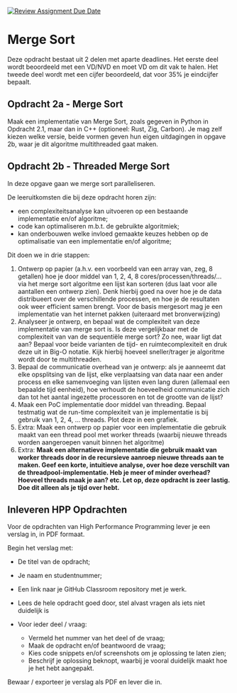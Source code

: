 [![Review Assignment Due Date](https://classroom.github.com/assets/deadline-readme-button-22041afd0340ce965d47ae6ef1cefeee28c7c493a6346c4f15d667ab976d596c.svg)](https://classroom.github.com/a/QLVxutxE)
# Merge Sort

Deze opdracht bestaat uit 2 delen met aparte deadlines. Het eerste deel wordt beoordeeld met een VD/NVD en moet VD om dit vak te halen. Het tweede deel wordt met een cijfer beoordeeld, dat voor 35% je eindcijfer bepaalt.

## Opdracht 2a - Merge Sort
Maak een implementatie van Merge Sort, zoals gegeven in Python in Opdracht 2.1, maar dan in C++ (optioneel: Rust, Zig, Carbon). Je mag zelf kiezen welke versie, beide vormen geven hun eigen uitdagingen in opgave 2b, waar je dit algoritme multithreaded gaat maken.

## Opdracht 2b - Threaded Merge Sort
In deze opgave gaan we merge sort paralleliseren.

De leeruitkomsten die bij deze opdracht horen zijn:
- een complexiteitsanalyse kan uitvoeren op een bestaande implementatie en/of algoritme;
- code kan optimaliseren m.b.t. de gebruikte algoritmiek;
- kan onderbouwen welke invloed gemaakte keuzes hebben op de optimalisatie van een implementatie en/of algoritme;

Dit doen we in drie stappen:

1. Ontwerp op papier (a.h.v. een voorbeeld van een array van, zeg, 8 getallen) hoe je door middel van 1, 2, 4, 8 cores/processen/threads/... via het merge sort algoritme een lijst kan sorteren (dus laat voor alle aantallen een ontwerp zien). Denk hierbij goed na over hoe je de data distribueert over de verschillende processen, en hoe je de resultaten ook weer efficient samen brengt. Voor de basis mergesort mag je een implementatie van het internet pakken (uiteraard met bronverwijzing)
2. Analyseer je ontwerp, en bepaal wat de complexiteit van deze implementatie van merge sort is. Is deze vergelijkbaar met de complexiteit van van de sequentiële merge sort? Zo nee, waar ligt dat aan? Bepaal voor beide varianten de tijd- en ruimtecomplexiteit en druk deze uit in Big-O notatie. Kijk hierbij hoeveel sneller/trager je algoritme wordt door te multithreaden.
3. Bepaal de communicatie overhead van je ontwerp: als je aanneemt dat elke opsplitsing van de lijst, elke verplaatsing van data naar een ander process en elke samenvoeging van lijsten even lang duren (allemaal een bepaalde tijd eenheid), hoe verhoudt de hoeveelheid communicatie zich dan tot het aantal ingezette processoren en tot de grootte van de lijst?
4. Maak een PoC implementatie door middel van threading. Bepaal testmatig wat de run-time complexiteit van je implementatie is bij gebruik van 1, 2, 4, ... threads. Plot deze in een grafiek.
5. Extra: Maak een ontwerp op papier voor een implementatie die gebruik maakt van een thread pool met worker threads (waarbij nieuwe threads worden aangeroepen vanuit binnen het algoritme)
6. Extra: **Maak een alternatieve implementatie die gebruik maakt van worker threads door in de recursieve aanroep nieuwe threads aan te maken. Geef een korte, intuitieve analyse, over hoe deze verschilt van de threadpool-implementatie. Heb je meer of minder overhead? Hoeveel threads maak je aan? etc. Let op, deze opdracht is zeer lastig. Doe dit alleen als je tijd over hebt.**

## Inleveren HPP Opdrachten
Voor de opdrachten van High Performance Programming lever je een verslag in, in PDF formaat.

Begin het verslag met:

- De titel van de opdracht;
- Je naam en studentnummer;
- Een link naar je GitHub Classroom repository met je werk.

- Lees de hele opdracht goed door, stel alvast vragen als iets niet duidelijk is
- Voor ieder deel / vraag:
  -  Vermeld het nummer van het deel of de vraag;
  -  Maak de opdracht en/of beantwoord de vraag;
  -  Kies code snippets en/of screenshots om je oplossing te laten zien;
  -  Beschrijf je oplossing beknopt, waarbij je vooral duidelijk maakt hoe je het hebt aangepakt.

Bewaar / exporteer je verslag als PDF en lever die in.
